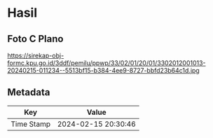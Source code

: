 # Hasil

## Foto C Plano

https://sirekap-obj-formc.kpu.go.id/3ddf/pemilu/ppwp/33/02/01/20/01/3302012001013-20240215-011234--5513bf15-b384-4ee9-8727-bbfd23b64c1d.jpg


## Metadata

| Key        | Value               |
| ---------- | ------------------- |
| Time Stamp | 2024-02-15 20:30:46 |



